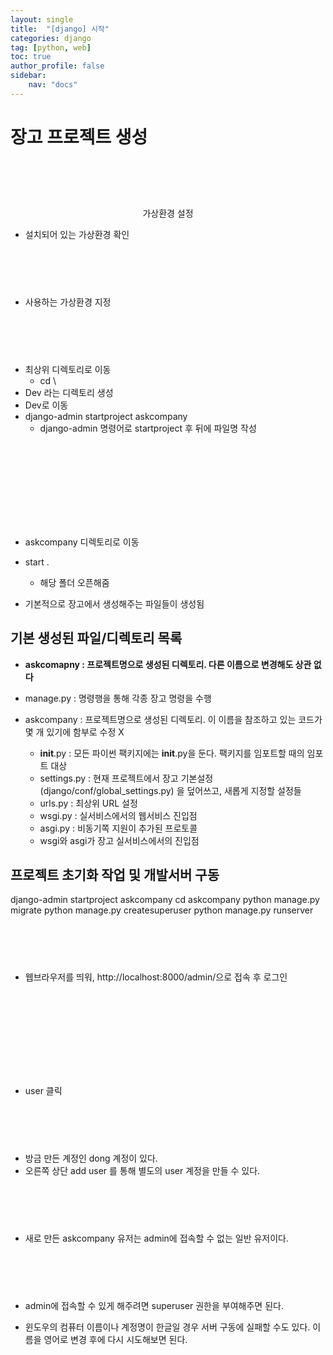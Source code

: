```yaml
---
layout: single
title:  "[django] 시작"
categories: django
tag: [python, web]
toc: true
author_profile: false
sidebar:
    nav: "docs"
---
```


# 장고 프로젝트 생성

<p align="center">
<img style="margin:50px 0 10px 0" src="https://user-images.githubusercontent.com/95459089/183592775-f9633a38-6d42-49f2-8f21-4ca718e8b116.png" alt/>
  <p align = "center">
  가상환경 설정
  </p>
</p> 

- 설치되어 있는 가상환경 확인

<p align="center">
<img style="margin:50px 0 10px 0" src="https://user-images.githubusercontent.com/95459089/183593074-e5fdfdf6-939b-4e01-b795-c8ccea825c56.png" alt/>
</p> 

- 사용하는 가상환경 지정

<p align="center">
<img style="margin:50px 0 10px 0" src="https://user-images.githubusercontent.com/95459089/183595596-0dec61fe-e41f-443e-b619-f83db9069865.png" alt/>
</p> 

- 최상위 디렉토리로 이동
    - cd \ 
- Dev 라는 디렉토리 생성
- Dev로 이동
- django-admin startproject askcompany
    - django-admin 명령어로 startproject 후 뒤에 파일명 작성

<p align="center">
<img style="margin:50px 0 10px 0" src="https://user-images.githubusercontent.com/95459089/183595996-ce8f0330-b3d3-4b76-977e-dcef98195fe6.png" alt/>
</p> 

<p align="center">
<img style="margin:50px 0 10px 0" src="https://user-images.githubusercontent.com/95459089/183596231-81cd1c6c-4730-4b96-a835-96d128dad952.png" alt/>
</p> 

- askcompany 디렉토리로 이동
- start .
    - 해당 폴더 오픈해줌

- 기본적으로 장고에서 생성해주는 파일들이 생성됨

## 기본 생성된 파일/디렉토리 목록

- **askcomapny : 프로젝트명으로 생성된 디렉토리. 다른 이름으로 변경해도 상관 없다**

- manage.py : 명령행을 통해 각종 장고 명령을 수행
- askcompany : 프로젝트명으로 생성된 디렉토리. 이 이름을 참조하고 있는 코드가 몇 개 있기에 함부로 수정 X
    - __init__.py : 모든 파이썬 팩키지에는 __init__.py을 둔다. 팩키지를 임포트할 때의 임포트 대상
    - settings.py : 현재 프로젝트에서 장고 기본설정 (django/conf/global_settings.py) 을 덮어쓰고, 새롭게 지정할 설정들
    - urls.py : 최상위 URL 설정
    - wsgi.py : 실서비스에서의 웹서비스 진입점
    - asgi.py : 비동기쪽 지원이 추가된 프로토콜
    - wsgi와 asgi가 장고 실서비스에서의 진입점

## 프로젝트 초기화 작업 및 개발서버 구동

django-admin startproject askcompany
cd askcompany
python manage.py migrate
python manage.py createsuperuser
python manage.py runserver

<p align="center">
<img style="margin:50px 0 10px 0" src="https://user-images.githubusercontent.com/95459089/183597776-54be8f64-cbb3-45bb-a46d-aa353f465fb0.png" alt/>
</p> 

- 웹브라우저를 띄워, http://localhost:8000/admin/으로 접속 후 로그인

<p align="center">
<img style="margin:50px 0 10px 0" src="https://user-images.githubusercontent.com/95459089/183598110-f9487130-e787-40ec-8eca-2682ddab89ef.png" alt/>
</p> 

<p align="center">
<img style="margin:50px 0 10px 0" src="image.png" alt/>
</p> 

- user 클릭

<p align="center">
<img style="margin:50px 0 10px 0" src="image.png" alt/>
</p> 

- 방금 만든 계정인 dong 계정이 있다.
- 오른쪽 상단 add user 를 통해 별도의 user 계정을 만들 수 있다.

<p align="center">
<img style="margin:50px 0 10px 0" src="https://user-images.githubusercontent.com/95459089/183598728-910a8084-3eea-4b69-8822-49a721febd6a.png" alt/>
</p> 

- 새로 만든 askcompany 유저는 admin에 접속할 수 없는 일반 유저이다.

<p align="center">
<img style="margin:50px 0 10px 0" src="https://user-images.githubusercontent.com/95459089/183598882-1d14ddd9-843a-4ff0-95f2-9e7849475c6c.png" alt/>
</p> 

- admin에 접속할 수 있게 해주려면 superuser 권한을 부여해주면 된다.

- 윈도우의 컴퓨터 이름이나 계정명이 한글일 경우 서버 구동에 실패할 수도 있다. 이름을 영어로 변경 후에 다시 시도해보면 된다.